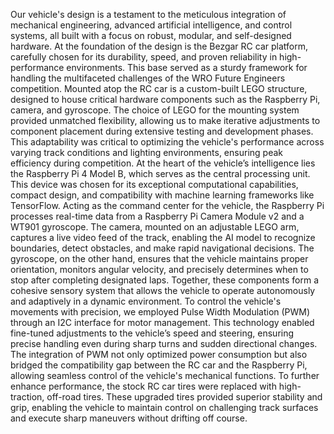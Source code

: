 Our vehicle's design is a testament to the meticulous integration of mechanical engineering, advanced artificial intelligence, and control systems, all built with a focus on robust, modular, and self-designed hardware. At the foundation of the design is the Bezgar RC car platform, carefully chosen for its durability, speed, and proven reliability in high-performance environments. This base served as a sturdy framework for handling the multifaceted challenges of the WRO Future Engineers competition. Mounted atop the RC car is a custom-built LEGO structure, designed to house critical hardware components such as the Raspberry Pi, camera, and gyroscope. The choice of LEGO for the mounting system provided unmatched flexibility, allowing us to make iterative adjustments to component placement during extensive testing and development phases. This adaptability was critical to optimizing the vehicle's performance across varying track conditions and lighting environments, ensuring peak efficiency during competition.
At the heart of the vehicle’s intelligence lies the Raspberry Pi 4 Model B, which serves as the central processing unit. This device was chosen for its exceptional computational capabilities, compact design, and compatibility with machine learning frameworks like TensorFlow. Acting as the command center for the vehicle, the Raspberry Pi processes real-time data from a Raspberry Pi Camera Module v2 and a WT901 gyroscope. The camera, mounted on an adjustable LEGO arm, captures a live video feed of the track, enabling the AI model to recognize boundaries, detect obstacles, and make rapid navigational decisions. The gyroscope, on the other hand, ensures that the vehicle maintains proper orientation, monitors angular velocity, and precisely determines when to stop after completing designated laps. Together, these components form a cohesive sensory system that allows the vehicle to operate autonomously and adaptively in a dynamic environment.
To control the vehicle's movements with precision, we employed Pulse Width Modulation (PWM) through an I2C interface for motor management. This technology enabled fine-tuned adjustments to the vehicle’s speed and steering, ensuring precise handling even during sharp turns and sudden directional changes. The integration of PWM not only optimized power consumption but also bridged the compatibility gap between the RC car and the Raspberry Pi, allowing seamless control of the vehicle's mechanical functions. To further enhance performance, the stock RC car tires were replaced with high-traction, off-road tires. These upgraded tires provided superior stability and grip, enabling the vehicle to maintain control on challenging track surfaces and execute sharp maneuvers without drifting off course.
